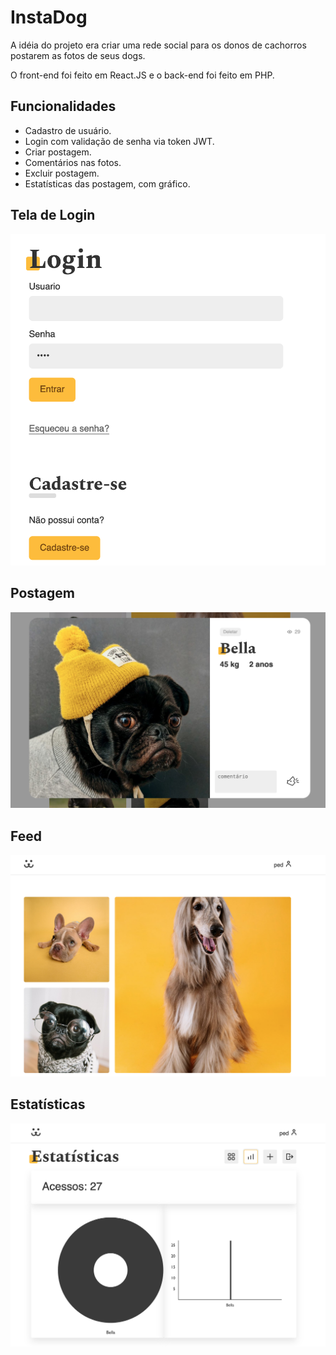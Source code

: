 # InstaDog

A idéia do projeto era criar uma rede social para os donos de cachorros postarem as fotos de seus dogs.

O front-end foi feito em React.JS e o back-end foi feito em PHP. 



## Funcionalidades

- Cadastro de usuário.
- Login com validação de senha via token JWT.
- Criar postagem.
- Comentários nas fotos.
- Excluir postagem.
- Estatísticas das postagem, com gráfico. 




## Tela de Login

![App Screenshot](https://github.com/prclima/socialDog/blob/main/login.png?raw=true)

## Postagem
![App Screenshot](https://github.com/prclima/socialDog/blob/main/ex_post.png?raw=true)

## Feed
![App Screenshot](https://github.com/prclima/socialDog/blob/main/dogs.png?raw=true)

## Estatísticas
![App Screenshot](https://github.com/prclima/socialDog/blob/main/estat.png?raw=true)
